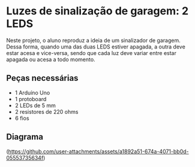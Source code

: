 # Luzes de sinalização de garagem: 2 LEDS

 Neste projeto, o aluno reproduz a ideia de um sinalizador de garagem. Dessa forma, quando uma das duas LEDS estiver apagada, a outra deve estar acesa e vice-versa, sendo que cada luz deve variar entre estar apagada ou acesa a todo momento.

 ## Peças necessárias
- 1 Arduíno Uno
- 1 protoboard
- 2 LEDs de 5 mm
- 2 resistores de 220 ohms
- 6 fios
## Diagrama 
 
(https://github.com/user-attachments/assets/a1892a51-674a-4071-bb0d-05553735634f)

